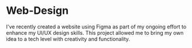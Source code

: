 # Web-Design
I've recently created a website using Figma as part of my ongoing effort to enhance my UI/UX design skills. This project allowed me to bring my own idea to a tech level with creativity and functionality. 

